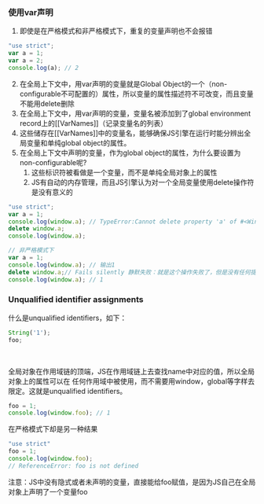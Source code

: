 ### 使用var声明
1. 即使是在严格模式和非严格模式下，重复的变量声明也不会报错
```javascript
"use strict";
var a = 1;
var a = 2;
console.log(a); // 2
```

2. 在全局上下文中，用var声明的变量就是Global Object的一个（non-configurable不可配置的）属性，所以变量的属性描述符不可改变，而且变量不能用delete删除
2. 在全局上下文中，用var声明的变量，变量名被添加到了global environment record上的[[VarNames]]（记录变量名的列表）
2. 这些储存在[[VarNames]]中的变量名，能够确保JS引擎在运行时能分辨出全局变量和单纯global object的属性。
2. 在全局上下文中声明的变量，作为global object的属性，为什么要设置为non-configurable呢?
   1. 这些标识符被看做是一个变量，而不是单纯全局对象上的属性
   1. JS有自动的内存管理，而且JS引擎认为对一个全局变量使用delete操作符是没有意义的
```javascript
"use strict";
var a = 1;
console.log(window.a); // TypeError:Cannot delete property 'a' of #<Window>
delete window.a;
console.log(window.a);
```
```javascript
// 非严格模式下
var a = 1;
console.log(window.a); // 输出1 
delete window.a;// Fails silently 静默失败：就是这个操作失败了，但是没有任何提示
console.log(window.a); // 1
```
### 
### Unqualified identifier assignments
什么是unqualified identifiers，如下：
```javascript
String('1');
foo;
```
​

全局对象在作用域链的顶端，JS在作用域链上去查找name中对应的值，所以全局对象上的属性可以在
任何作用域中被使用，而不需要用window，global等字样去限定。这就是unqualified identifiers。
​

```javascript
foo = 1;
console.log(window.foo); // 1
```
在严格模式下却是另一种结果
```javascript
"use strict"
foo = 1;
console.log(window.foo); 
// ReferenceError: foo is not defined
```
注意：JS中没有隐式或者未声明的变量，直接能给foo赋值，是因为JS自己在全局对象上声明了一个变量foo
